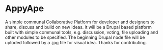 AppyApe
=======

A simple communal Collaborative Platform for developer and designers to share, discuss and build on new ideas. It will be a Drupal based platform built with simple communal tools, e.g. discussion, voting, file uploading and other modules to be specified. The beginning Drupal node file will be uploded followed by a .jpg file for visual idea. Thanks for contributing.